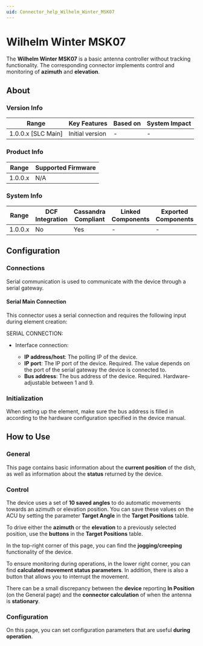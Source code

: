 ```yaml
---
uid: Connector_help_Wilhelm_Winter_MSK07
---
```


# Wilhelm Winter MSK07

The **Wilhelm Winter MSK07** is a basic antenna controller without tracking functionality. The corresponding connector implements control and monitoring of **azimuth** and **elevation**.

## About

### Version Info

| **Range**            | **Key Features** | **Based on** | **System Impact** |
|----------------------|------------------|--------------|-------------------|
| 1.0.0.x \[SLC Main\] | Initial version  | \-           | \-                |

### Product Info

| **Range** | **Supported Firmware** |
|-----------|------------------------|
| 1.0.0.x   | N/A                    |

### System Info

| **Range** | **DCF Integration** | **Cassandra Compliant** | **Linked Components** | **Exported Components** |
|-----------|---------------------|-------------------------|-----------------------|-------------------------|
| 1.0.0.x   | No                  | Yes                     | \-                    | \-                      |

## Configuration

### Connections

Serial communication is used to communicate with the device through a serial gateway.

#### Serial Main Connection

This connector uses a serial connection and requires the following input during element creation:

SERIAL CONNECTION:

- Interface connection:

  - **IP address/host**: The polling IP of the device.
  - **IP port**: The IP port of the device. Required. The value depends on the port of the serial gateway the device is connected to.
  - **Bus address**: The bus address of the device. Required. Hardware-adjustable between 1 and 9.

### Initialization

When setting up the element, make sure the bus address is filled in according to the hardware configuration specified in the device manual.

## How to Use

### General

This page contains basic information about the **current position** of the dish, as well as information about the **status** returned by the device.

### Control

The device uses a set of **10 saved angles** to do automatic movements towards an azimuth or elevation position. You can save these values on the ACU by setting the parameter **Target Angle** in the **Target Positions** table.

To drive either the **azimuth** or the **elevation** to a previously selected position, use the **buttons** in the **Target Positions** table.

In the top-right corner of this page, you can find the **jogging/creeping** functionality of the device.

To ensure monitoring during operations, in the lower right corner, you can find **calculated movement status parameters**. In addition, there is also a button that allows you to interrupt the movement.

There can be a small discrepancy between the **device** reporting **In Position** (on the General page) and the **connector calculation** of when the antenna is **stationary**.

### Configuration

On this page, you can set configuration parameters that are useful **during operation**.
